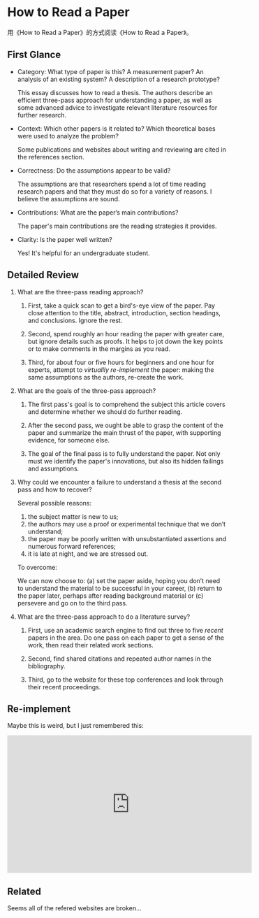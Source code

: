 # How to Read a Paper

用《How to Read a Paper》的方式阅读《How to Read a Paper》。

## First Glance

*   Category: What type of paper is this? A measurement paper? An analysis of an existing system? A description of a research prototype?

    This essay discusses how to read a thesis. The authors describe an efficient three-pass approach for understanding a paper, as well as some advanced advice to investigate relevant literature resources for further research.

*   Context: Which other papers is it related to? Which theoretical bases were used to analyze the problem?

    Some publications and websites about writing and reviewing are cited in the references section.

*   Correctness: Do the assumptions appear to be valid?

    The assumptions are that researchers spend a lot of time reading research papers and that they must do so for a variety of reasons. I believe the assumptions are sound.

*   Contributions: What are the paper’s main contributions?

    The paper's main contributions are the reading strategies it provides.

*   Clarity: Is the paper well written?

    Yes! It's helpful for an undergraduate student.

## Detailed Review

1.  What are the three-pass reading approach?

    1.  First, take a quick scan to get a bird's-eye view of the paper. Pay close attention to the title, abstract, introduction, section headings, and conclusions. Ignore the rest.

    2.  Second, spend roughly an hour reading the paper with greater care, but ignore details such as proofs.  It helps to jot down the key points or to make comments in the margins as you read.

    3.  Third, for about four or five hours for beginners and one hour for experts, attempt to *virtuallly re-implement* the paper: making the same assumptions as the authors, re-create the work.

2.  What are the goals of the three-pass approach?

    1.  The first pass's goal is to comprehend the subject this article covers and determine whether we should do further reading.

    2.  After the second pass, we ought be able to grasp the content of the paper and summarize the main thrust of the paper, with supporting evidence, for someone else.

    3.  The goal of the final pass is to fully understand the paper. Not only must we identify the paper's innovations, but also its hidden failings and assumptions.

3.  Why could we encounter a failure to understand a thesis at the second pass and how to recover?

    Several possible reasons:

    1.  the subject matter is new to us;
    2.  the authors may use a proof or experimental technique that we don’t understand;
    3.  the paper may be poorly written with unsubstantiated assertions and numerous forward references;
    4.  it is late at night, and we are stressed out.

    To overcome:

    We can now choose to: (a) set the paper aside, hoping you don’t need to understand the material to be successful in your career, (b) return to the paper later, perhaps after reading background material or (c) persevere and go on to the third pass.

4.  What are the three-pass approach to do a literature survey?

    1.  First, use an academic search engine to find out three to five *recent* papers in the area. Do one pass on each paper to get a sense of the work, then read their related work sections.

    2.  Second, find shared citations and repeated author names in the bibliography.

    3.  Third, go to the website for these top conferences and look through their recent proceedings.

## Re-implement

Maybe this is weird, but I just remembered this:

<iframe width="560" height="315" src="https://www.youtube.com/embed/QCEid2WCszM" title="HTTP/2 vs HTTP/1.1 performance - Demo by ImageKit" frameborder="0" allow="accelerometer; autoplay; clipboard-write; encrypted-media; gyroscope; picture-in-picture" allowfullscreen></iframe>

## Related

Seems all of the refered websites are broken...
